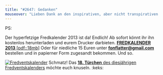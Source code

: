 ```yaml
---
title: "#2647: Gedanken"
mouseover: "Lieben Dank an den inspirativen, aber nicht transpirativen G. "
---
```


PS:

Der hyperfetzige Fredkalender 2013 ist da!
Endlich!
Ab sofort könnt ihr ihn kostenlos herunterladen und eurem Drucker darbieten.
<a href="http://www.fonflatter.de/dateien/kalender_fonflatter_2013.pdf" title="Fredkalender 2013"><strong>FREDKALENDER 2013</strong> [pdf::18mb]</a>
Oder für niedliche 15 Euren unter <a href="mailto:fonflatter@gmail.com"><strong>fonflatter@gmail.com</strong></a> bestellen und in papierner Form zugesandt bekommen.
Und so.
<img src="http://www.fonflatter.de/wp-includes/images/smilies/herz.png" alt="" />

<a href="http://www.fonflatter.de/der-fetzige-fredventskalender-2012" title="Der fetzige Fredventskalender"><img src="http://www.fonflatter.de/adv12/fredventskalender_banner.png" alt="Fredventskalender" /></a>
Schmatz! Das <a href="http://www.fonflatter.de/2012/12/18/das-18-turchen-2/"><strong>18. Türchen</strong> des diesjährigen Fredventskalenders</a> möchte euch knuseln.
:keks:


